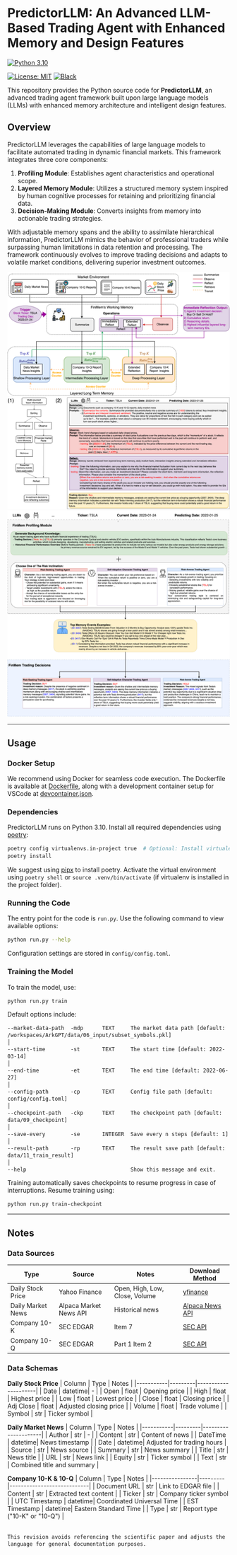 # PredictorLLM: An Advanced LLM-Based Trading Agent with Enhanced Memory and Design Features

[![Python 3.10](https://img.shields.io/badge/python-3.10-blue.svg)](https://www.python.org/downloads/release/python-3100/)

[![License: MIT](https://img.shields.io/badge/License-MIT-yellow.svg)](https://opensource.org/licenses/MIT)
[![Black](https://img.shields.io/badge/code%20style-black-000000.svg)](https://github.com/ambv/black)

This repository provides the Python source code for **PredictorLLM**, an advanced trading agent framework built upon large language models (LLMs) with enhanced memory architecture and intelligent design features.

## Overview

PredictorLLM leverages the capabilities of large language models to facilitate automated trading in dynamic financial markets. This framework integrates three core components:

1. **Profiling Module**: Establishes agent characteristics and operational scope.
2. **Layered Memory Module**: Utilizes a structured memory system inspired by human cognitive processes for retaining and prioritizing financial data.
3. **Decision-Making Module**: Converts insights from memory into actionable trading strategies.

With adjustable memory spans and the ability to assimilate hierarchical information, PredictorLLM mimics the behavior of professional traders while surpassing human limitations in data retention and processing. The framework continuously evolves to improve trading decisions and adapts to volatile market conditions, delivering superior investment outcomes.

![Memory Flow](figures/memory_flow.png)
![Workflow](figures/workflow.png)
![Character Design](figures/character.png)

---

## Usage

### Docker Setup

We recommend using Docker for seamless code execution. The Dockerfile is available at [Dockerfile](), along with a development container setup for VSCode at [devcontainer.json]().

### Dependencies

PredictorLLM runs on Python 3.10. Install all required dependencies using [poetry](https://python-poetry.org/):

```bash
poetry config virtualenvs.in-project true  # Optional: Install virtualenv in the project
poetry install
```

We suggest using [pipx](https://pypa.github.io/pipx/) to install poetry. Activate the virtual environment using `poetry shell` or `source .venv/bin/activate` (if virtualenv is installed in the project folder).

### Running the Code

The entry point for the code is `run.py`. Use the following command to view available options:

```bash
python run.py --help
```

Configuration settings are stored in `config/config.toml`.

### Training the Model

To train the model, use:

```bash
python run.py train
```

Default options include:

```plaintext
--market-data-path  -mdp      TEXT     The market data path [default: /workspaces/ArkGPT/data/06_input/subset_symbols.pkl]                                 │
--start-time        -st       TEXT     The start time [default: 2022-03-14]                                                                                │
--end-time          -et       TEXT     The end time [default: 2022-06-27]                                                                                  │
--config-path       -cp       TEXT     Config file path [default: config/config.toml]                                                                                                                                                │
--checkpoint-path   -ckp      TEXT     The checkpoint path [default: data/09_checkpoint]                                                                   │
--save-every        -se       INTEGER  Save every n steps [default: 1]                                                                                     │
--result-path       -rp       TEXT     The result save path [default: data/11_train_result]                                                                │
--help                                 Show this message and exit.
```

Training automatically saves checkpoints to resume progress in case of interruptions. Resume training using:

```bash
python run.py train-checkpoint
```

---

## Notes

### Data Sources

| Type              | Source                 | Notes                          | Download Method                                              |
| ----------------- | ---------------------- | ------------------------------ | ------------------------------------------------------------ |
| Daily Stock Price | Yahoo Finance          | Open, High, Low, Close, Volume | [yfinance](https://pypi.org/project/yfinance/)               |
| Daily Market News | Alpaca Market News API | Historical news                | [Alpaca News API](https://docs.alpaca.markets/docs/news-api) |
| Company 10-K      | SEC EDGAR              | Item 7                         | [SEC API](https://sec-api.io/docs)                           |
| Company 10-Q      | SEC EDGAR              | Part 1 Item 2                  | [SEC API](https://sec-api.io/docs)                           |

### Data Schemas

**Daily Stock Price**
| Column | Type | Notes |
|-----------|---------|---------------------|
| Date | datetime| - |
| Open | float | Opening price |
| High | float | Highest price |
| Low | float | Lowest price |
| Close | float | Closing price |
| Adj Close | float | Adjusted closing price |
| Volume | float | Trade volume |
| Symbol | str | Ticker symbol |

**Daily Market News**
| Column | Type | Notes |
|-----------|---------|---------------------|
| Author | str | - |
| Content | str | Content of news |
| DateTime | datetime| News timestamp |
| Date | datetime| Adjusted for trading hours |
| Source | str | News source |
| Summary | str | News summary |
| Title | str | News title |
| URL | str | News link |
| Equity | str | Ticker symbol |
| Text | str | Combined title and summary |

**Company 10-K & 10-Q**
| Column | Type | Notes |
|----------------|---------|----------------------------|
| Document URL | str | Link to EDGAR file |
| Content | str | Extracted text content |
| Ticker | str | Company ticker symbol |
| UTC Timestamp | datetime| Coordinated Universal Time |
| EST Timestamp | datetime| Eastern Standard Time |
| Type | str | Report type ("10-K" or "10-Q") |

```

This revision avoids referencing the scientific paper and adjusts the language for general documentation purposes.
```

```

```
